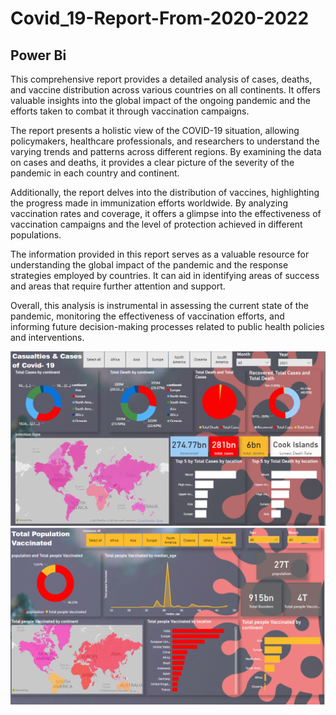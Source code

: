 # Covid_19-Report-From-2020-2022
## Power Bi

This comprehensive report provides a detailed analysis of cases, deaths, and vaccine distribution across various countries on all continents. It offers valuable insights into the global impact of the ongoing pandemic and the efforts taken to combat it through vaccination campaigns.

The report presents a holistic view of the COVID-19 situation, allowing policymakers, healthcare professionals, and researchers to understand the varying trends and patterns across different regions. By examining the data on cases and deaths, it provides a clear picture of the severity of the pandemic in each country and continent.

Additionally, the report delves into the distribution of vaccines, highlighting the progress made in immunization efforts worldwide. By analyzing vaccination rates and coverage, it offers a glimpse into the effectiveness of vaccination campaigns and the level of protection achieved in different populations.

The information provided in this report serves as a valuable resource for understanding the global impact of the pandemic and the response strategies employed by countries. It can aid in identifying areas of success and areas that require further attention and support.

Overall, this analysis is instrumental in assessing the current state of the pandemic, monitoring the effectiveness of vaccination efforts, and informing future decision-making processes related to public health policies and interventions.

![Screenshot (67)](https://github.com/osinachi-david/Covid_19-Report-From-2020-2022/blob/main/Casualties%20and%20Cases.png?raw=true)
![Screenshot (67)](https://github.com/osinachi-david/Covid_19-Report-From-2020-2022/blob/main/Vaccination.png?raw=true)
